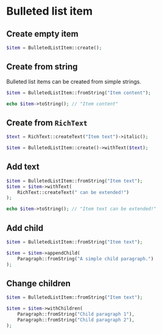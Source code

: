 # Bulleted list item

## Create empty item

```php
$item = BulletedListItem::create();
```

## Create from string

Bulleted list items can be created from simple strings.

```php
$item = BulletedListItem::fromString("Item content");

echo $item->toString(); // "Item content"
```

## Create from `RichText`

```php
$text = RichText::createText("Item text")->italic();

$item = BulletedListItem::create()->withText($text);
```

## Add text

```php
$item = BulletedListItem::fromString("Item text");
$item = $item->withText(
    RichText::createText(" can be extended!")
);

echo $item->toString(); // "Item text can be extended!"
```

## Add child

```php
$item = BulletedListItem::fromString("Item text");

$item = $item->appendChild(
    Paragraph::fromString("A simple child paragraph.")
);
```

## Change children

```php
$item = BulletedListItem::fromString("Item text");

$item = $item->withChildren(
    Paragraph::fromString("Child paragraph 1"),
    Paragraph::fromString("Child paragraph 2"),
);
```
